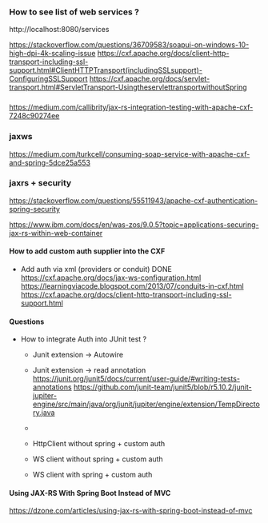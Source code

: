 ### How to see list of web services ?

http://localhost:8080/services

https://stackoverflow.com/questions/36709583/soapui-on-windows-10-high-dpi-4k-scaling-issue
https://cxf.apache.org/docs/client-http-transport-including-ssl-support.html#ClientHTTPTransport(includingSSLsupport)-ConfiguringSSLSupport
https://cxf.apache.org/docs/servlet-transport.html#ServletTransport-UsingtheservlettransportwithoutSpring

### 

https://medium.com/callibrity/jax-rs-integration-testing-with-apache-cxf-7248c90274ee

### jaxws
https://medium.com/turkcell/consuming-soap-service-with-apache-cxf-and-spring-5dce25a553

### jaxrs + security
https://stackoverflow.com/questions/55511943/apache-cxf-authentication-spring-security

https://www.ibm.com/docs/en/was-zos/9.0.5?topic=applications-securing-jax-rs-within-web-container

#### How to add custom auth supplier into the CXF

* Add auth via xml (providers or conduit) DONE
  https://cxf.apache.org/docs/jax-ws-configuration.html
  https://learningviacode.blogspot.com/2013/07/conduits-in-cxf.html
  https://cxf.apache.org/docs/client-http-transport-including-ssl-support.html

#### Questions

* How to integrate Auth into JUnit test ?
  * Junit extension -> Autowire 
  * Junit extension -> read annotation
https://junit.org/junit5/docs/current/user-guide/#writing-tests-annotations
https://github.com/junit-team/junit5/blob/r5.10.2/junit-jupiter-engine/src/main/java/org/junit/jupiter/engine/extension/TempDirectory.java
  * 
  
  * HttpClient without spring + custom auth
  * WS client without spring + custom auth 
  * WS client with spring + custom auth

#### Using JAX-RS With Spring Boot Instead of MVC

https://dzone.com/articles/using-jax-rs-with-spring-boot-instead-of-mvc
